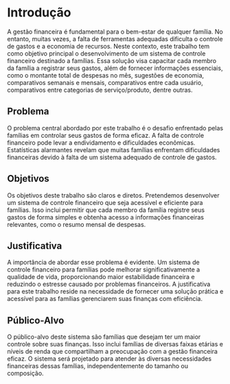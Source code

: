 # Introdução

A gestão financeira é fundamental para o bem-estar de qualquer família. No entanto, muitas vezes, a falta de ferramentas adequadas dificulta o controle de gastos e a economia de recursos. Neste contexto, este trabalho tem como objetivo principal o desenvolvimento de um sistema de controle financeiro destinado a famílias. Essa solução visa capacitar cada membro da família a registrar seus gastos, além de fornecer informações essenciais, como o montante total de despesas no mês, sugestões de economia, comparativos semanais e mensais, comparativos entre cada usuário, comparativos entre categorias de serviço/produto, dentre outras.

## Problema
O problema central abordado por este trabalho é o desafio enfrentado pelas famílias em controlar seus gastos de forma eficaz. A falta de controle financeiro pode levar a endividamento e dificuldades econômicas. Estatísticas alarmantes revelam que muitas famílias enfrentam dificuldades financeiras devido à falta de um sistema adequado de controle de gastos.

## Objetivos

Os objetivos deste trabalho são claros e diretos. Pretendemos desenvolver um sistema de controle financeiro que seja acessível e eficiente para famílias. Isso inclui permitir que cada membro da família registre seus gastos de forma simples e obtenha acesso a informações financeiras relevantes, como o resumo mensal de despesas.

## Justificativa

A importância de abordar esse problema é evidente. Um sistema de controle financeiro para famílias pode melhorar significativamente a qualidade de vida, proporcionando maior estabilidade financeira e reduzindo o estresse causado por problemas financeiros. A justificativa para este trabalho reside na necessidade de fornecer uma solução prática e acessível para as famílias gerenciarem suas finanças com eficiência.

## Público-Alvo

O público-alvo deste sistema são famílias que desejam ter um maior controle sobre suas finanças. Isso inclui famílias de diversas faixas etárias e níveis de renda que compartilham a preocupação com a gestão financeira eficaz. O sistema será projetado para atender às diversas necessidades financeiras dessas famílias, independentemente do tamanho ou composição.

